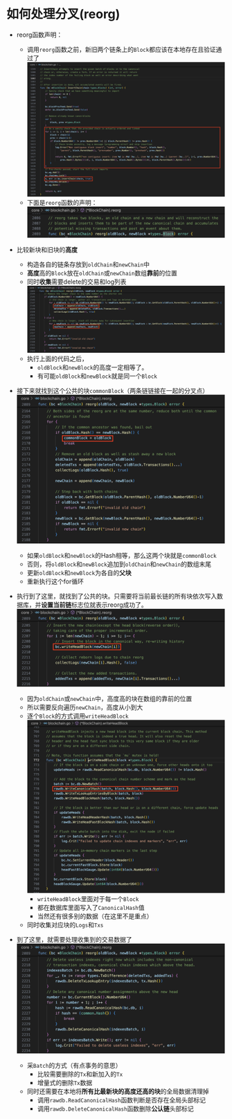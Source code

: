 # 如何处理分叉(reorg)

* reorg函数声明：
    - 调用`reorg`函数之前，新旧两个链条上的`Block`都应该在本地存在且验证通过了
    ![pic/reorg07.png](pic/reorg07.png)
    - 下面是`reorg`函数的声明：
    ![pic/reorg01.png](pic/reorg01.png)

* 比较新块和旧块的**高度**
    - 构造各自的链条存放到`oldChain`和`newChain`中
    - **高度**高的`Block`放在`oldChain`或`newChain`数组**靠前**的位置
    - 同时**收集**需要delete的交易和log列表
    ![pic/reorg02.png](pic/reorg02.png)
    - 执行上面的代码之后，
        - `oldBlock`和`newBlock`的高度一定相等了。
        - 有可能`oldBlock`和`newBlock`就是同一个`Block`

* 接下来就找到这个公共的块`commonBlock`（两条链链接在一起的分叉点）
    ![pic/reorg03.png](pic/reorg03.png)
    - 如果`oldBlock`和`newBlock`的Hash相等，那么这两个块就是`commonBlock`
    - 否则，将`oldBlock`和`newBlock`追加到`oldChain`和`newChain`的数组末尾
    - 更新`oldBlock`和`newBlock`为各自的**父块**
    - 重新执行这个for循环

* 执行到了这里，就找到了公共的块。只需要将当前最长链的所有块依次写入数据库，并**设置当前链**标志位就表示reorg成功了。
    ![pic/reorg04.png](pic/reorg04.png)
    - 因为`oldChain`或`newChain`中，高度高的块在数组的靠前的位置
    - 所以需要反向遍历`newChain`，高度从小到大
    - 逐个`Block`的方式调用`writeHeadBlock`
        ![pic/reorg04.png](pic/reorg06.png)
        - `writeHeadBlock`里面对于每一个`Block`
        - 都在数据库里面写入了`CanonicalHash`值
        - 当然还有很多别的数据（在这里不是重点）
    - 同时收集对应块的`Logs`和`Txs`

* 到了这里，就需要处理收集到的交易数据了
    ![pic/reorg05.png](pic/reorg05.png)
    - 采`Batch`的方式（有点事务的意思）
        - 比较需要删除的`Tx`和新加入的`Tx`
        - 增量式的删除`Tx`数据
    - 同时还需要在本地将**所有比最新块的高度还高的块**的全局数据清理掉
        - 调用`rawdb.ReadCanonicalHash`函数判断是否存在全局头部标记
        - 调用`rawdb.DeleteCanonicalHash`函数删除**公认链**头部标记

